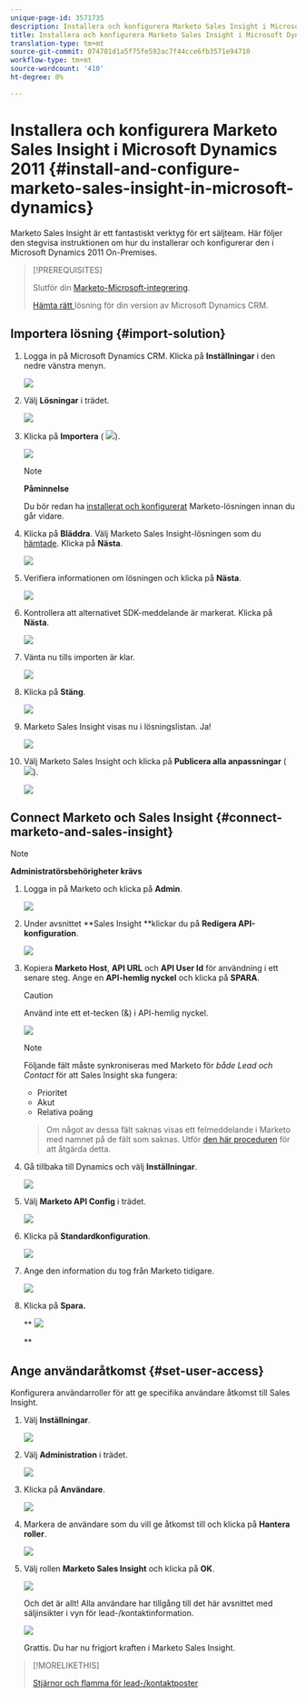 ```yaml
---
unique-page-id: 3571735
description: Installera och konfigurera Marketo Sales Insight i Microsoft Dynamics 2011 - Marketo Docs - produktdokumentation
title: Installera och konfigurera Marketo Sales Insight i Microsoft Dynamics 2011
translation-type: tm+mt
source-git-commit: 074701d1a5f75fe592ac7f44cce6fb3571e94710
workflow-type: tm+mt
source-wordcount: '410'
ht-degree: 0%

---
```



# Installera och konfigurera Marketo Sales Insight i Microsoft Dynamics 2011 {#install-and-configure-marketo-sales-insight-in-microsoft-dynamics}

Marketo Sales Insight är ett fantastiskt verktyg för ert säljteam. Här följer den stegvisa instruktionen om hur du installerar och konfigurerar den i Microsoft Dynamics 2011 On-Premises.

>[!PREREQUISITES]
>
>Slutför din [Marketo-Microsoft-integrering](http://docs.marketo.com/x/DoA2).
>
>[Hämta rätt ](http://docs.marketo.com/x/LoJo) lösning för din version av Microsoft Dynamics CRM.

## Importera lösning {#import-solution}

1. Logga in på Microsoft Dynamics CRM. Klicka på **Inställningar** i den nedre vänstra menyn.

   ![](assets/image2015-5-4-10-3a39-3a44.png)

1. Välj **Lösningar** i trädet.

   ![](assets/image2015-5-4-10-3a41-3a56.png)

1. Klicka på **Importera** ( ![](assets/image2015-5-4-10-3a45-3a44.png)).

   ![](assets/image2015-5-4-10-3a42-3a38.png)

   >[!NOTE]
   >
   >**Påminnelse**
   >
   >
   >Du bör redan ha [installerat och konfigurerat](install-and-configure-marketo-sales-insight-in-microsoft-dynamics-2011.md) Marketo-lösningen innan du går vidare.

1. Klicka på **Bläddra**. Välj Marketo Sales Insight-lösningen som du [hämtade](download-the-marketo-sales-insight-solution-for-microsoft-dynamics.md). Klicka på **Nästa**.

   ![](assets/image2015-5-4-10-3a55-3a15.png)

1. Verifiera informationen om lösningen och klicka på **Nästa**.

   ![](assets/image2015-5-4-10-3a57-3a31.png)

1. Kontrollera att alternativet SDK-meddelande är markerat. Klicka på **Nästa**.

   ![](assets/image2015-5-4-11-3a43-3a37.png)

1. Vänta nu tills importen är klar.

   ![](assets/image2015-5-4-11-3a0-3a58.png)

1. Klicka på **Stäng**.

   ![](assets/crmhand.png)

1. Marketo Sales Insight visas nu i lösningslistan. Ja!

   ![](assets/image2015-5-4-11-3a2-3a37.png)

1. Välj Marketo Sales Insight och klicka på **Publicera alla anpassningar** ( ![](assets/image2015-5-4-11-3a7-3a8.png)).

   ![](assets/image2015-5-4-11-3a8-3a27.png)

## Connect Marketo och Sales Insight {#connect-marketo-and-sales-insight}

>[!NOTE]
>
>**Administratörsbehörigheter krävs**

1. Logga in på Marketo och klicka på **Admin**.

   ![](assets/image2014-12-12-9-3a6-3a50.png)

1. Under avsnittet **Sales Insight **klickar du på **Redigera API-konfiguration**.

   ![](assets/image2014-12-12-9-3a7-3a0.png)

1. Kopiera **Marketo Host**, **API URL** och **API User Id** för användning i ett senare steg. Ange en **API-hemlig nyckel** och klicka på **SPARA**.

   >[!CAUTION]
   >
   >Använd inte ett et-tecken (&amp;) i API-hemlig nyckel.

   ![](assets/image2015-5-4-11-3a16-3a3.png)

   >[!NOTE]
   >
   >Följande fält måste synkroniseras med Marketo för *både Lead och Contact* för att Sales Insight ska fungera:
   >
   >    
   >    
   >    * Prioritet
   >    * Akut
   >    * Relativa poäng

   >    
   >    
   >Om något av dessa fält saknas visas ett felmeddelande i Marketo med namnet på de fält som saknas. Utför [den här proceduren](../../../../product-docs/marketo-sales-insight/msi-for-microsoft-dynamics/setting-up-and-using/required-fields-for-syncing-marketo-with-dynamics.md) för att åtgärda detta.

1. Gå tillbaka till Dynamics och välj **Inställningar**.

   ![](assets/image2015-5-4-10-3a39-3a44.png)

1. Välj **Marketo API Config** i trädet.

   ![](assets/image2015-5-4-11-3a22-3a41.png)

1. Klicka på **Standardkonfiguration**.

   ![](assets/image2015-5-4-11-3a26-3a10.png)

1. Ange den information du tog från Marketo tidigare.

   ![](assets/image2015-5-4-11-3a27-3a16.png)

1. Klicka på **Spara.**

   ** ![](assets/image2015-5-4-11-3a28-3a13.png)

   **

## Ange användaråtkomst {#set-user-access}

Konfigurera användarroller för att ge specifika användare åtkomst till Sales Insight.

1. Välj **Inställningar**.

   ![](assets/image2015-5-4-11-3a30-3a54.png)

1. Välj **Administration** i trädet.

   ![](assets/image2015-5-4-11-3a31-3a39.png)

1. Klicka på **Användare**.

   ![](assets/image2015-5-4-11-3a32-3a25.png)

1. Markera de användare som du vill ge åtkomst till och klicka på **Hantera roller**.

   ![](assets/image2015-5-4-11-3a35-3a8.png)

1. Välj rollen **Marketo Sales Insight** och klicka på **OK**.

   ![](assets/image2015-5-4-11-3a36-3a59.png)

   Och det är allt! Alla användare har tillgång till det här avsnittet med säljinsikter i vyn för lead-/kontaktinformation.

   ![](assets/image2015-5-4-11-3a39-3a23.png)

   Grattis. Du har nu frigjort kraften i Marketo Sales Insight.

>[!MORELIKETHIS]
>
>[Stjärnor och flamma för lead-/kontaktposter](http://docs.marketo.com/x/BICMAg)

